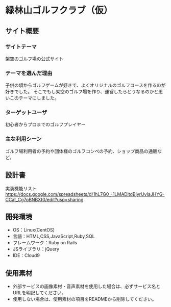 # 緑林山ゴルフクラブ（仮）

## サイト概要
### サイトテーマ
架空のゴルフ場の公式サイト

### テーマを選んだ理由
子供の頃からゴルフゲームが好きで、よくオリジナルのゴルフコースを作るのが好きでした。
そこでもし架空のゴルフ場を作り、運営したらどうなるのかと思いこのテーマにしました。

### ターゲットユーザ
初心者からプロまでのゴルフプレイヤー

### 主な利用シーン
ゴルフ場利用者の予約や団体様のゴルフコンペの予約、ショップ商品の通販など。

## 設計書
実装機能リスト
https://docs.google.com/spreadsheets/d/1hL7G0_-1LMADitdBjyrUvIaJHYG-CCat_Cg7oBNBXt0/edit?usp=sharing

## 開発環境
- OS：Linux(CentOS)
- 言語：HTML,CSS,JavaScript,Ruby,SQL
- フレームワーク：Ruby on Rails
- JSライブラリ：jQuery
- IDE：Cloud9

## 使用素材
- 外部サービスの画像素材・音声素材を使用した場合は、必ずサービス名とURLを明記してください。
- 使用しない場合は、使用素材の項目をREADMEから削除してください。
